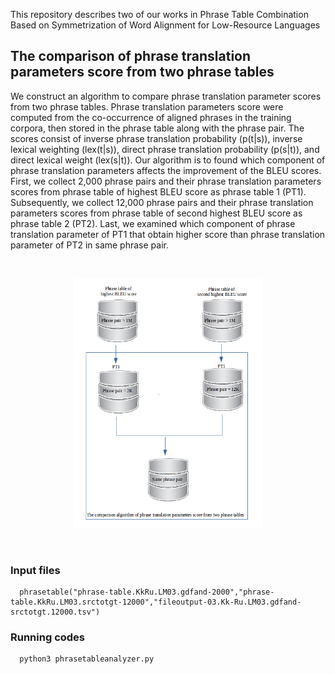 This repository describes two of our works in Phrase Table Combination Based on Symmetrization of Word Alignment for Low-Resource Languages

## The comparison of phrase translation parameters score from two phrase tables
We construct an algorithm to compare phrase translation parameter scores from two phrase tables. 
Phrase translation parameters score were computed from the co-occurrence of aligned phrases in the training corpora, then stored in the phrase table along with the phrase pair. The scores consist of inverse phrase translation probability (p(t|s)), inverse lexical weighting (lex(t|s)), direct phrase translation probability (p(s|t)), and direct lexical weight (lex(s|t)). Our algorithm is to found which component of phrase translation parameters affects the improvement of the BLEU scores. First, we collect 2,000 phrase pairs and their phrase translation parameters scores from phrase table of highest BLEU score as phrase table 1 (PT1). Subsequently, we collect 12,000 phrase pairs and their phrase translation parameters scores from phrase table of second highest BLEU score as phrase table 2 (PT2). Last, we examined which component of phrase translation parameter of PT1 that obtain higher score than phrase translation parameter of PT2 in same phrase pair.

<br>
<p align="center">
<img height="400" width="300" src="https://github.com/s4d3/PhraseTableCombination/blob/master/TheComparisonAlgorithm.png" />
</p>  
<br>

### Input files
```
  phrasetable("phrase-table.KkRu.LM03.gdfand-2000","phrase-table.KkRu.LM03.srctotgt-12000","fileoutput-03.Kk-Ru.LM03.gdfand-srctotgt.12000.tsv")

```

### Running codes

```
  python3 phrasetableanalyzer.py

```
